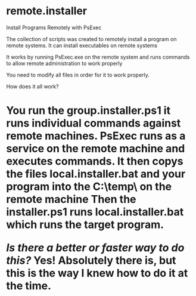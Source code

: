 # remote.installer
Install Programs Remotely with PsExec


The collection of scripts was created to remotely install a program on remote systems.
It can install executables on remote systems

It works by running PsExec.exe on the remote system and runs commands to allow remote
administration to work properly

You need to modify all files in order for it to work properly.


How does it all work?<H1>
You run the group.installer.ps1 it runs individual commands against remote machines.
PsExec runs as a service on the remote machine and executes commands.
It then copys the files local.installer.bat and your program into the C:\temp\ on the remote machine
Then the installer.ps1 runs local.installer.bat which runs the target program.

*Is there a better or faster way to do this?*
Yes! Absolutely there is, but this is the way I knew how to do it at the time.
